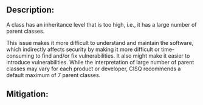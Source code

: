 ## Description:

A class has an inheritance level that is too high, i.e., it has a large number of parent classes.

This issue makes it more difficult to understand and maintain the software, which indirectly affects security by making it more difficult or time-consuming to find and/or fix vulnerabilities. It also might make it easier to introduce vulnerabilities. While the interpretation of large number of parent classes may vary for each product or developer, CISQ recommends a default maximum of 7 parent classes.

## Mitigation:
